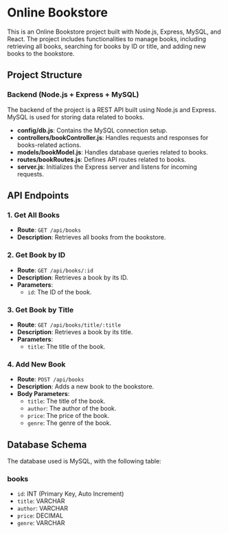 # Online Bookstore

This is an Online Bookstore project built with Node.js, Express, MySQL, and React. The project includes functionalities to manage books, including retrieving all books, searching for books by ID or title, and adding new books to the bookstore.

## Project Structure

### Backend (Node.js + Express + MySQL)

The backend of the project is a REST API built using Node.js and Express. MySQL is used for storing data related to books.

- **config/db.js**: Contains the MySQL connection setup.
- **controllers/bookController.js**: Handles requests and responses for books-related actions.
- **models/bookModel.js**: Handles database queries related to books.
- **routes/bookRoutes.js**: Defines API routes related to books.
- **server.js**: Initializes the Express server and listens for incoming requests.


## API Endpoints

### 1. Get All Books
- **Route**: `GET /api/books`
- **Description**: Retrieves all books from the bookstore.

### 2. Get Book by ID
- **Route**: `GET /api/books/:id`
- **Description**: Retrieves a book by its ID.
- **Parameters**:
  - `id`: The ID of the book.

### 3. Get Book by Title
- **Route**: `GET /api/books/title/:title`
- **Description**: Retrieves a book by its title.
- **Parameters**:
  - `title`: The title of the book.

### 4. Add New Book
- **Route**: `POST /api/books`
- **Description**: Adds a new book to the bookstore.
- **Body Parameters**:
  - `title`: The title of the book.
  - `author`: The author of the book.
  - `price`: The price of the book.
  - `genre`: The genre of the book.

## Database Schema

The database used is MySQL, with the following table:

### books
- `id`: INT (Primary Key, Auto Increment)
- `title`: VARCHAR
- `author`: VARCHAR
- `price`: DECIMAL
- `genre`: VARCHAR

